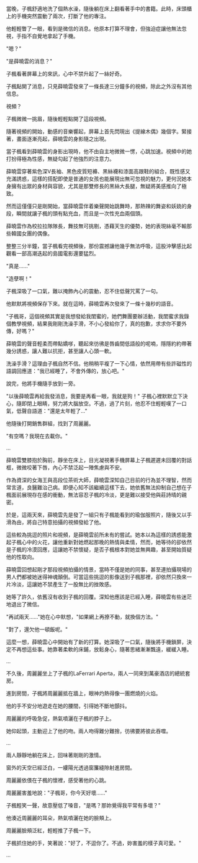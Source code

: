 當晚，子楓舒適地洗了個熱水澡，隨後躺在床上翻看著手中的書籍。此時，床頭櫃上的手機突然震動了兩次，打斷了他的專注。

他輕輕瞥了一眼，看到是微信的消息。他原本打算不理會，但強迫症讓他無法忽視，手指不自覺地拿起了手機。

"嗯？"

"是薛曉雲的消息？"

子楓看著屏幕上的來訊，心中不禁升起了一絲好奇。

子楓點開了消息，只見薛曉雲發來了一條長達三分鐘多的視頻，除此之外沒有其他信息。

視頻？

子楓微微一挑眉，隨後輕輕點開了這段視頻。

隨著視頻的開始，動感的音樂響起，屏幕上首先閃現出《提線木偶》幾個字。緊接著，畫面逐漸亮起，薛曉雲的身影隨之出現。

當子楓看到薛曉雲的身影出現時，他不由自主地微微一愣，心跳加速。視頻中的她打扮得極為性感，無疑勾起了他強烈的注意力。

薛曉雲穿著紫色深V長袖、黑色皮質短褲、黑絲襪和漆面高跟鞋的組合，既性感又充滿誘惑，這樣的搭配即使是普通的女孩也能展現出無可忽視的魅力，更何況她本身擁有出眾的身材與容貌，尤其是那雙修長的黑絲大長腿，無疑將美感推向了極致。

然而這僅僅只是剛開始，當薛曉雲伴着樂聲開始跳舞時，那熱辣的舞姿和妖娆的身段，瞬間就讓子楓的頭有點充血，而且是一次性充血兩個頭。

薛曉雲作為校拉拉隊隊長，舞技無可挑剔，憑藉天生的優勢，她的表現絲毫不輸那些韓國女團的偶像。

整整三分半鐘，當子楓看完視頻後，那份震撼讓他幾乎無法呼吸，這股沖擊感比起觀看一部高潮迭起的島國電影還要猛烈。

"真是……"

"造孽啊！"

子楓深吸了一口氣，難以掩飾內心的震動，忍不住低聲咒罵了一句。

他默默將視頻保存下來。就在這時，薛曉雲再次發來了一條十幾秒的語音。

"子楓哥，這個視頻其實是我想發給我閨蜜的，她們舞團要辦活動，我閨蜜求我錄個教學視頻，結果我剛剛洗澡手滑，不小心發給你了，真的抱歉，求求你不要外傳，好嗎？" 

薛曉雲的聲音輕柔而帶點嬌嗲，聽起來彷彿是唇齒間低語般的呢喃，隱隱約約帶著幾分誘惑，讓人難以抗拒，甚至讓人心頭一軟。

洗澡手滑？這理由子楓自然不信。他稍稍平複了一下心情，依然用帶有些許磁性的語調回應道："我已經睡了，不會外傳的，放心吧。"

說完，他將手機隨手放到一旁。

"以後薛曉雲再給我發消息，我要是再看一眼，我就是狗！" 子楓心裡默默立下決心，隨即閉上眼睛，努力將大腦放空。不過，過了片刻，他忍不住輕輕嘆了一口氣，低聲自語道："還是太年輕了…"

他隨後打開銷售群組，找到了周麗麗。

"有空嗎？我現在去載你。"

...

薛曉雲雙膝抱於胸前，靜坐在床上，目光凝視著手機屏幕上子楓遲遲未回覆的對話框，微微咬著下唇，內心不禁泛起一陣焦慮與不安。

作為資深的女海王與高段位茶術大師，薛曉雲深知自己目前的行為並不理智，然而常言道，良醫難治己病。即便心知不該繼續這樣下去，她依舊無法抑制自己想在子楓面前展現存在感的衝動，無法容忍子楓的冷淡，更是難以接受他與莊詩晴的親密。

於是，這兩天來，薛曉雲先是發了一組只有子楓能看到的瑜伽服照片，隨後又以手滑為由，將自己特意拍攝的視頻發給了他。

這些較為挑逗的照片和視頻，是薛曉雲前所未有的嘗試。她本以為這樣的誘惑能激起子楓心中的火花，讓他重新對她燃起那晚的熱情與柔情，然而，她等待的卻依然是子楓的冷漠回應，這讓她不禁懷疑，是否子楓根本對她並無興趣，甚至開始質疑他的性取向。

薛曉雲回想起剛才那段視頻拍攝的情景，當時不僅是她的同事，甚至連拍攝現場的男人們都被她迷得神魂顛倒。可當這些挑逗的影像送到子楓那裡，卻依然只換來一片冷淡，這讓她不禁產生了一股無比的挫敗感。

她等了許久，依舊沒有收到子楓的回覆。深知他應該是已經入睡，薛曉雲有些迷茫地退出了微信。

"再試兩天……"她在心中默想，"如果網上再撩不動，就換個方法。"

"對了，還欠他一頓飯呢。"

這麼一想，薛曉雲心中開始有了新的打算。她深吸了一口氣，隨後將手機鎖屏，決定不再想這些事。她靠著柔軟的床鋪，放鬆身心，隨著思緒漸漸飄遠，緩緩入睡。

...

不久後，周麗麗坐上了子楓的LaFerrari Aperta，兩人一同來到萬豪酒店的總統套房。

進到房間，子楓將周麗麗抵在牆上，眼神灼熱得像一團燃燒的火焰。

他的手不安分地遊走在她的腰間，引得她不斷地顫抖。

周麗麗的呼吸急促，熱氣噴灑在子楓的脖子上。

她仰起頭，主動迎上了他的吻。兩人吻得難分難捨，彷彿要將彼此吞噬。

...

兩人靜靜地躺在床上，回味著剛剛的激情。

窗外的天空已經泛白，一縷陽光透過窗簾縫隙射進房間。

周麗麗依偎在子楓的懷裡，感受著他的心跳。

周麗麗害羞地說："子楓哥，你今天好壞……"

子楓輕笑一聲，故意壓低了嗓音，"是嗎？那妳覺得我平常有多壞？"

他湊近周麗麗的耳朵，熱氣噴灑在她的臉頰上。

周麗麗臉頰泛紅，輕輕推了子楓一下。

子楓抓住她的手，笑著說："好了，不逗你了。不過，妳害羞的樣子真可愛。"

...




